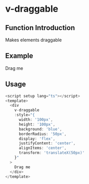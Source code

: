 # v-draggable

## Function Introduction

Makes elements draggable

## Example

<script setup lang="ts"></script>
<div
  v-draggable
  :style="{
    width: '100px',
    height: '100px',
    background: 'blue',
    borderRadius: '50px',
    display: 'flex',
    justifyContent: 'center',
    alignItems: 'center',
    transform: 'translateX(50px)',
    color: 'white'
  }"
>
  Drag me
</div>

## Usage

```typescript {4}
<script setup lang="ts"></script>
<template>
  <div
    v-draggable
    :style="{
      width: '100px',
      height: '100px',
      background: 'blue',
      borderRadius: '50px',
      display: 'flex',
      justifyContent: 'center',
      alignItems: 'center',
      transform: 'translateX(50px)'
    }"
  >
    Drag me
  </div>
</template>
```
